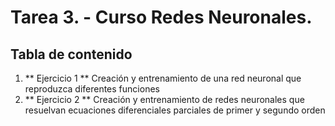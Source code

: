 # Tarea 3. - Curso Redes Neuronales. 
## Tabla de contenido

<ol>

<li>** Ejercicio 1 ** Creación y entrenamiento de una red neuronal que reproduzca diferentes funciones</li>
<li>** Ejercicio 2 ** Creación y entrenamiento de redes neuronales que resuelvan ecuaciones diferenciales parciales de primer y segundo orden</li>

</ol>

